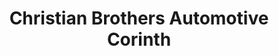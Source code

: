 ---
title: "Christian Brothers Automotive Corinth"
url: /corinth/christian-brothers-automotive-corinth/
shop: car repair
---